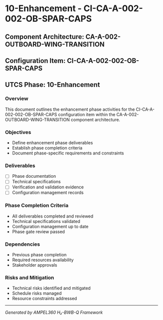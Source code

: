 # 10-Enhancement - CI-CA-A-002-002-OB-SPAR-CAPS

## Component Architecture: CA-A-002-OUTBOARD-WING-TRANSITION
## Configuration Item: CI-CA-A-002-002-OB-SPAR-CAPS
## UTCS Phase: 10-Enhancement

### Overview
This document outlines the enhancement phase activities for the CI-CA-A-002-002-OB-SPAR-CAPS configuration item within the CA-A-002-OUTBOARD-WING-TRANSITION component architecture.

### Objectives
- Define enhancement phase deliverables
- Establish phase completion criteria
- Document phase-specific requirements and constraints

### Deliverables
- [ ] Phase documentation
- [ ] Technical specifications
- [ ] Verification and validation evidence
- [ ] Configuration management records

### Phase Completion Criteria
- All deliverables completed and reviewed
- Technical specifications validated
- Configuration management up to date
- Phase gate review passed

### Dependencies
- Previous phase completion
- Required resources availability
- Stakeholder approvals

### Risks and Mitigation
- Technical risks identified and mitigated
- Schedule risks managed
- Resource constraints addressed

---
*Generated by AMPEL360 H₂-BWB-Q Framework*
